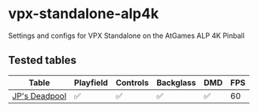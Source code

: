 # vpx-standalone-alp4k
Settings and configs for VPX Standalone on the AtGames ALP 4K Pinball

## Tested tables
| Table | Playfield | Controls | Backglass | DMD | FPS | 
|-------|-----------|----------|-----------|-----| --- |
| [JP's Deadpool](external/vpx-deadpool/) | :white_check_mark: | :white_check_mark: | :white_check_mark: | :white_check_mark: | 60 |
